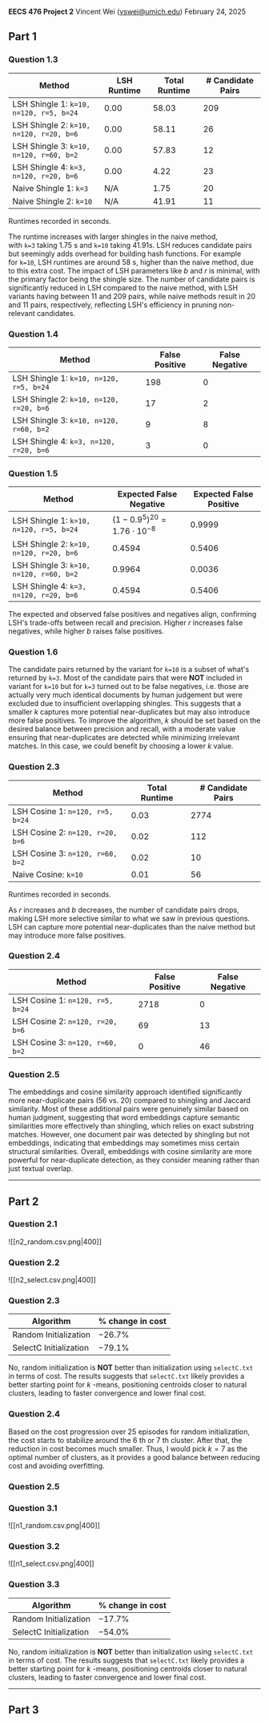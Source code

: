 **EECS 476 Project 2**
Vincent Wei ([vswei@umich.edu](mailto:vswei@umich.edu))
February 24, 2025

## Part 1
### Question 1.3
| Method                                    | LSH Runtime | Total Runtime | # Candidate Pairs |
| ----------------------------------------- | ----------- | ------------- | ----------------- |
| LSH Shingle $1$: `k=10, n=120, r=5, b=24` | $0.00$      | $58.03$       | $209$             |
| LSH Shingle $2$: `k=10, n=120, r=20, b=6` | $0.00$      | $58.11$       | $26$              |
| LSH Shingle $3$: `k=10, n=120, r=60, b=2` | $0.00$      | $57.83$       | $12$              |
| LSH Shingle $4$: `k=3, n=120, r=20, b=6`  | $0.00$      | $4.22$        | $23$              |
| Naive Shingle $1$: `k=3`                  | N/A         | $1.75$        | $20$              |
| Naive Shingle $2$: `k=10`                 | N/A         | $41.91$       | $11$              |
Runtimes recorded in seconds. 

The runtime increases with larger shingles in the naive method, with `k=3` taking $1.75$ s and `k=10` taking 41.91s. LSH reduces candidate pairs but seemingly adds overhead for building hash functions. For example for `k=10`, LSH runtimes are around $58$ s, higher than the naive method, due to this extra cost. The impact of LSH parameters like $b$ and $r$ is minimal, with the primary factor being the shingle size. The number of candidate pairs is significantly reduced in LSH compared to the naive method, with LSH variants having between $11$ and $209$ pairs, while naive methods result in 20 and 11 pairs, respectively, reflecting LSH's efficiency in pruning non-relevant candidates.

### Question 1.4
| Method                                    | False Positive | False Negative |
| ----------------------------------------- | -------------- | -------------- |
| LSH Shingle $1$: `k=10, n=120, r=5, b=24` | $198$          | $0$            |
| LSH Shingle $2$: `k=10, n=120, r=20, b=6` | $17$           | $2$            |
| LSH Shingle $3$: `k=10, n=120, r=60, b=2` | $9$            | $8$            |
| LSH Shingle $4$: `k=3, n=120, r=20, b=6`  | $3$            | $0$            |

### Question 1.5
| Method                                    | Expected False Negative           | Expected False Positive |
| ----------------------------------------- | --------------------------------- | ----------------------- |
| LSH Shingle $1$: `k=10, n=120, r=5, b=24` | $(1-0.9^5)^{20}=1.76\cdot10^{-8}$ | $0.9999$                |
| LSH Shingle $2$: `k=10, n=120, r=20, b=6` | $0.4594$                          | $0.5406$                |
| LSH Shingle $3$: `k=10, n=120, r=60, b=2` | $0.9964$                          | $0.0036$                |
| LSH Shingle $4$: `k=3, n=120, r=20, b=6`  | $0.4594$                          | $0.5406$                |
The expected and observed false positives and negatives align, confirming LSH's trade-offs between recall and precision. Higher $r$ increases false negatives, while higher $b$ raises false positives. 

### Question 1.6
The candidate pairs returned by the variant for `k=10` is a subset of what's returned by `k=3`. Most of the candidate pairs that were **NOT** included in variant for `k=10` but for `k=3` turned out to be false negatives, i.e. those are actually very much identical documents by human judgement but were excluded due to insufficient overlapping shingles. This suggests that a smaller $k$ captures more potential near-duplicates but may also introduce more false positives. To improve the algorithm, $k$ should be set based on the desired balance between precision and recall, with a moderate value ensuring that near-duplicates are detected while minimizing irrelevant matches. In this case, we could benefit by choosing a lower $k$ value.

### Question 2.3
| Method                             | Total Runtime | # Candidate Pairs |
| ---------------------------------- | ------------- | ----------------- |
| LSH Cosine $1$: `n=120, r=5, b=24` | $0.03$        | $2774$            |
| LSH Cosine $2$: `n=120, r=20, b=6` | $0.02$        | $112$             |
| LSH Cosine $3$: `n=120, r=60, b=2` | $0.02$        | $10$              |
| Naive Cosine: `k=10`               | $0.01$        | $56$              |
Runtimes recorded in seconds. 

As $r$ increases and $b$ decreases, the number of candidate pairs drops, making LSH more selective similar to what we saw in previous questions. LSH can capture more potential near-duplicates than the naive method but may introduce more false positives.

### Question 2.4
| Method                             | False Positive | False Negative |
| ---------------------------------- | -------------- | -------------- |
| LSH Cosine $1$: `n=120, r=5, b=24` | $2718$         | $0$            |
| LSH Cosine $2$: `n=120, r=20, b=6` | $69$           | $13$           |
| LSH Cosine $3$: `n=120, r=60, b=2` | $0$            | $46$           |

### Question 2.5
The embeddings and cosine similarity approach identified significantly more near-duplicate pairs ($56$ vs. $20$) compared to shingling and Jaccard similarity. Most of these additional pairs were genuinely similar based on human judgment, suggesting that word embeddings capture semantic similarities more effectively than shingling, which relies on exact substring matches. However, one document pair was detected by shingling but not embeddings, indicating that embeddings may sometimes miss certain structural similarities. Overall, embeddings with cosine similarity are more powerful for near-duplicate detection, as they consider meaning rather than just textual overlap.

---
## Part 2
### Question 2.1

![[n2_random.csv.png|400]]

### Question 2.2 

![[n2_select.csv.png|400]]

### Question 2.3
| Algorithm              | % change in cost |
| ---------------------- | ---------------- |
| Random Initialization  | $-26.7\%$        |
| SelectC Initialization | $-79.1\%$        |
No, random initialization is **NOT** better than initialization using `selectC.txt` in terms of cost. The results suggests that `selectC.txt` likely provides a better starting point for $k$ -means, positioning centroids closer to natural clusters, leading to faster convergence and lower final cost.

### Question 2.4
Based on the cost progression over 25 episodes for random initialization, the cost starts to stabilize around the $6$ th or $7$ th cluster. After that, the reduction in cost becomes much smaller. Thus, I would pick $k=7$ as the optimal number of clusters, as it provides a good balance between reducing cost and avoiding overfitting.

### Question 2.5


### Question 3.1

![[n1_random.csv.png|400]]
### Question 3.2

![[n1_select.csv.png|400]]

### Question 3.3
| Algorithm              | % change in cost |
| ---------------------- | ---------------- |
| Random Initialization  | $-17.7\%$        |
| SelectC Initialization | $-54.0\%$        |
No, random initialization is **NOT** better than initialization using `selectC.txt` in terms of cost. The results suggests that `selectC.txt` likely provides a better starting point for $k$ -means, positioning centroids closer to natural clusters, leading to faster convergence and lower final cost.

---
## Part 3
